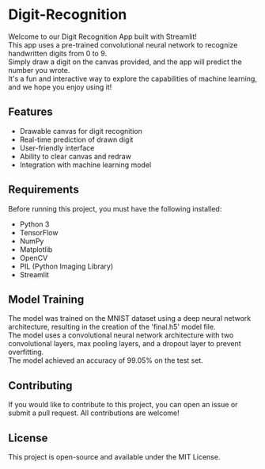 # Digit-Recognition

Welcome to our Digit Recognition App built with Streamlit! <br/>
This app uses a pre-trained convolutional neural network to recognize handwritten digits from 0 to 9.<br/> Simply draw a digit on the canvas provided, and the app will predict the number you wrote.<br/> It's a fun and interactive way to explore the capabilities of machine learning, and we hope you enjoy using it!

## Features
* Drawable canvas for digit recognition
* Real-time prediction of drawn digit
* User-friendly interface
* Ability to clear canvas and redraw
* Integration with machine learning model


## Requirements
Before running this project, you must have the following installed:

- Python 3<br/>
- TensorFlow<br/>
- NumPy<br/>
- Matplotlib<br/>
- OpenCV<br/>
- PIL (Python Imaging Library)<br/>
- Streamlit<br/>

## Model Training
The model was trained on the MNIST dataset using a deep neural network architecture, resulting in the creation of the 'final.h5' model file.<br/>
The model uses a convolutional neural network architecture with two convolutional layers, max pooling layers, and a dropout layer to prevent overfitting.<br/> The model achieved an accuracy of 99.05% on the test set.

## Contributing
If you would like to contribute to this project, you can open an issue or submit a pull request. All contributions are welcome!

## License
This project is open-source and available under the MIT License.

